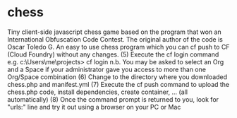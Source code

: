 # chess
Tiny client-side javascript chess game based on the program that won an International Obfuscation Code Contest. 
The original author of the code is Oscar Toledo G.
An easy to use chess program which you can cf push to CF (Cloud Foundry) without any changes.
(5) Execute the cf login command 
    e.g.  c:\Users\me\projects> cf login
    n.b.  You may be asked to select an Org and a Space if your administrator gave you access to more than one Org/Space combination
(6) Change to the directory where you downloaded chess.php and manifest.yml
(7) Execute the cf push command to upload the chess.php code, install dependencies, create container, ... (all automatically)
(8) Once the command prompt is returned to you, look for "urls:" line and try it out using a browser on your PC or Mac
